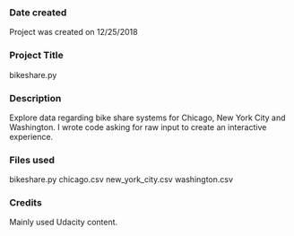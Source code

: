 ### Date created
Project was created on 12/25/2018

### Project Title
bikeshare.py

### Description
Explore data regarding bike share systems for Chicago, New York City and Washington.  I wrote code asking for raw input to create an interactive experience.

### Files used
bikeshare.py
chicago.csv
new_york_city.csv
washington.csv

### Credits
Mainly used Udacity content.
